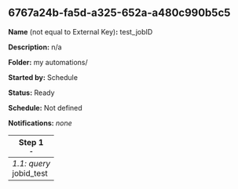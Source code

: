 ## 6767a24b-fa5d-a325-652a-a480c990b5c5

**Name** (not equal to External Key)**:** test_jobID

**Description:** n/a

**Folder:** my automations/

**Started by:** Schedule

**Status:** Ready

**Schedule:** Not defined

**Notifications:** _none_


| Step 1<br>_<small>-</small>_ |
| --- |
| _1.1: query_<br>jobid_test |
